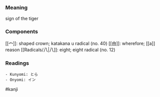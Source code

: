 ### Meaning

sign of the tiger

### Components

[[宀]]: shaped crown; katakana u radical (no. 40) [[由]]: wherefore; [[a]] reason [[Radicals/八|八]]: eight; eight radical (no. 12)

### Readings

```
- Kunyomi: とら
- Onyomi: イン
```

#kanji